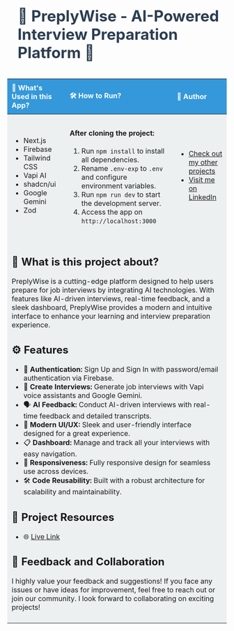 <div id="user-content-toc" align="center">
    <ul align="left">
        <summary>
            <h1 style="display: inline-block; font-size: 2.5em; color: #2c3e50;">🎯 PreplyWise - AI-Powered Interview Preparation Platform 🎯</h1>
        </summary>
    </ul>
</div>
<table style="width:100%; border-collapse: collapse; text-align: left;">
    <thead>
        <tr>
            <th style="padding: 10px; background-color: #3498db; color: white;">🚀 What's Used in this App?</th>
            <th style="padding: 10px; background-color: #3498db; color: white;">🛠️ How to Run?</th>
            <th style="padding: 10px; background-color: #3498db; color: white;">👤 Author</th>
        </tr>
    </thead>
    <tbody>
        <tr>
            <td style="padding: 10px; background-color: #ecf0f1;">
                <ul>
                    <li>Next.js</li>
                    <li>Firebase</li>
                    <li>Tailwind CSS</li>
                    <li>Vapi AI</li>
                    <li>shadcn/ui</li>
                    <li>Google Gemini</li>
                    <li>Zod</li>
                </ul>
            </td>
            <td style="padding: 10px; background-color: #ecf0f1;">
                <h4>After cloning the project:</h4>
                <ol>
                    <li>Run <code>npm install</code> to install all dependencies.</li>
                    <li>Rename <code>.env-exp</code> to <code>.env</code> and configure environment variables.</li>
                    <li>Run <code>npm run dev</code> to start the development server.</li>
                    <li>Access the app on <code>http://localhost:3000</code></li>
                </ol>
            </td>
            <td style="padding: 10px; background-color: #ecf0f1;">
                <ul>
                    <li><a href="https://github.com/AliDurul" target="_blank">Check out my other projects</a></li>
                    <li><a href="https://www.linkedin.com/in/ali-durul/" target="_blank">Visit me on LinkedIn</a></li>
                </ul>
            </td>
        </tr>
        <tr>
            <td colspan="3" style="padding: 10px; background-color: #ecf0f1;">
                <h2>🌟 What is this project about?</h2>
                <p>
                    PreplyWise is a cutting-edge platform designed to help users prepare for job interviews
                    by integrating AI technologies. With features like AI-driven interviews, real-time feedback,
                    and a sleek dashboard, PreplyWise provides a modern and intuitive interface to enhance your
                    learning and interview preparation experience. 
                </p>
                <h2>⚙️ Features</h2>
                <ul>
                    <li>🔐 <strong>Authentication:</strong> Sign Up and Sign In with password/email authentication via Firebase.</li>
                    <li>📄 <strong>Create Interviews:</strong> Generate job interviews with Vapi voice assistants and Google Gemini.</li>
                    <li>🗣️ <strong>AI Feedback:</strong> Conduct AI-driven interviews with real-time feedback and detailed transcripts.</li>
                    <li>🎨 <strong>Modern UI/UX:</strong> Sleek and user-friendly interface designed for a great experience.</li>
                    <li>📋 <strong>Dashboard:</strong> Manage and track all your interviews with easy navigation.</li>
                    <li>📱 <strong>Responsiveness:</strong> Fully responsive design for seamless use across devices.</li>
                    <li>🛠️ <strong>Code Reusability:</strong> Built with a robust architecture for scalability and maintainability.</li>
                </ul>
                <h2>📎 Project Resources</h2>
                <ul>
                    <li>🌐 <a href="https://mockly-interview-platform.vercel.app/" target="_blank">Live Link</a></li>
<!--                     <li>📄 <a href="https://prepwise-backend-docs.com" target="_blank">API Documentation</a></li> -->
                </ul>
                <h2>💬 Feedback and Collaboration</h2>
                <p>
                    I highly value your feedback and suggestions! If you face any issues or have ideas for improvement,
                    feel free to reach out or join our community. I look forward to collaborating on exciting projects!
                </p>
            </td>
        </tr>
    </tbody>
</table>
